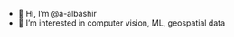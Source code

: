 - 👋 Hi, I’m @a-albashir
- 👀 I’m interested in computer vision, ML, geospatial data


<!---
a-albashir/a-albashir is a ✨ special ✨ repository because its `README.md` (this file) appears on your GitHub profile.
You can click the Preview link to take a look at your changes.
--->
